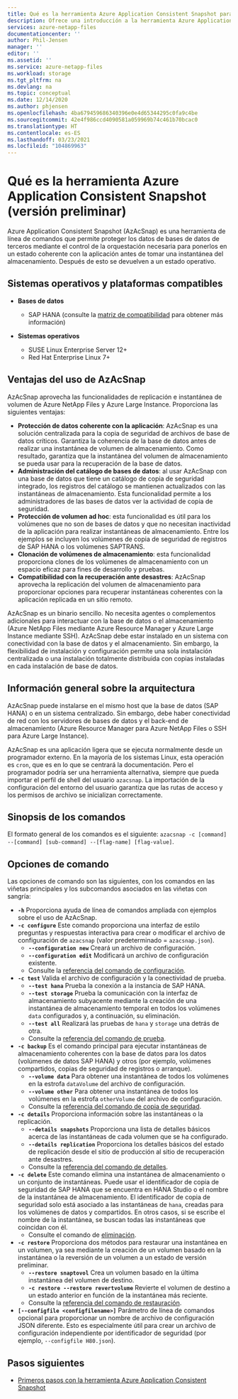 ```yaml
---
title: Qué es la herramienta Azure Application Consistent Snapshot para Azure NetApp Files | Microsoft Docs
description: Ofrece una introducción a la herramienta Azure Application Consistent Snapshot que puede usar con Azure NetApp Files.
services: azure-netapp-files
documentationcenter: ''
author: Phil-Jensen
manager: ''
editor: ''
ms.assetid: ''
ms.service: azure-netapp-files
ms.workload: storage
ms.tgt_pltfrm: na
ms.devlang: na
ms.topic: conceptual
ms.date: 12/14/2020
ms.author: phjensen
ms.openlocfilehash: 4ba679459686340396e0e4d65344295c0fa9c4be
ms.sourcegitcommit: 42e4f986ccd4090581a059969b74c461b70bcac0
ms.translationtype: HT
ms.contentlocale: es-ES
ms.lasthandoff: 03/23/2021
ms.locfileid: "104869963"
---
```

# <a name="what-is-azure-application-consistent-snapshot-tool-preview"></a>Qué es la herramienta Azure Application Consistent Snapshot (versión preliminar)

Azure Application Consistent Snapshot (AzAcSnap) es una herramienta de línea de comandos que permite proteger los datos de bases de datos de terceros mediante el control de la orquestación necesaria para ponerlos en un estado coherente con la aplicación antes de tomar una instantánea del almacenamiento. Después de esto se devuelven a un estado operativo.

## <a name="supported-platforms-and-os"></a>Sistemas operativos y plataformas compatibles

- **Bases de datos**
  - SAP HANA (consulte la [matriz de compatibilidad](azacsnap-get-started.md#snapshot-support-matrix-from-sap) para obtener más información)

- **Sistemas operativos**
  - SUSE Linux Enterprise Server 12+
  - Red Hat Enterprise Linux 7+

## <a name="benefits-of-using-azacsnap"></a>Ventajas del uso de AzAcSnap

AzAcSnap aprovecha las funcionalidades de replicación e instantánea de volumen de Azure NetApp Files y Azure Large Instance.  Proporciona las siguientes ventajas:

- **Protección de datos coherente con la aplicación**: AzAcSnap es una solución centralizada para la copia de seguridad de archivos de base de datos críticos. Garantiza la coherencia de la base de datos antes de realizar una instantánea de volumen de almacenamiento. Como resultado, garantiza que la instantánea del volumen de almacenamiento se pueda usar para la recuperación de la base de datos.
- **Administración del catálogo de bases de datos**: al usar AzAcSnap con una base de datos que tiene un catálogo de copia de seguridad integrado, los registros del catálogo se mantienen actualizados con las instantáneas de almacenamiento.  Esta funcionalidad permite a los administradores de las bases de datos ver la actividad de copia de seguridad.
- **Protección de volumen ad hoc**: esta funcionalidad es útil para los volúmenes que no son de bases de datos y que no necesitan inactividad de la aplicación para realizar instantáneas de almacenamiento.  Entre los ejemplos se incluyen los volúmenes de copia de seguridad de registros de SAP HANA o los volúmenes SAPTRANS.
- **Clonación de volúmenes de almacenamiento**: esta funcionalidad proporciona clones de los volúmenes de almacenamiento con un espacio eficaz para fines de desarrollo y pruebas.
- **Compatibilidad con la recuperación ante desastres**: AzAcSnap aprovecha la replicación del volumen de almacenamiento para proporcionar opciones para recuperar instantáneas coherentes con la aplicación replicada en un sitio remoto.

AzAcSnap es un binario sencillo.  No necesita agentes o complementos adicionales para interactuar con la base de datos o el almacenamiento (Azure NetApp Files mediante Azure Resource Manager y Azure Large Instance mediante SSH).  AzAcSnap debe estar instalado en un sistema con conectividad con la base de datos y el almacenamiento.  Sin embargo, la flexibilidad de instalación y configuración permite una sola instalación centralizada o una instalación totalmente distribuida con copias instaladas en cada instalación de base de datos.

## <a name="architecture-overview"></a>Información general sobre la arquitectura

AzAcSnap puede instalarse en el mismo host que la base de datos (SAP HANA) o en un sistema centralizado.  Sin embargo, debe haber conectividad de red con los servidores de bases de datos y el back-end de almacenamiento (Azure Resource Manager para Azure NetApp Files o SSH para Azure Large Instance).

AzAcSnap es una aplicación ligera que se ejecuta normalmente desde un programador externo.  En la mayoría de los sistemas Linux, esta operación es `cron`, que es en lo que se centrará la documentación.  Pero el programador podría ser una herramienta alternativa, siempre que pueda importar el perfil de shell del usuario `azacsnap`.  La importación de la configuración del entorno del usuario garantiza que las rutas de acceso y los permisos de archivo se inicializan correctamente.

## <a name="command-synopsis"></a>Sinopsis de los comandos

El formato general de los comandos es el siguiente: `azacsnap -c [command] --[command] [sub-command] --[flag-name] [flag-value]`.

## <a name="command-options"></a>Opciones de comando

Las opciones de comando son las siguientes, con los comandos en las viñetas principales y los subcomandos asociados en las viñetas con sangría:

- **`-h`** Proporciona ayuda de línea de comandos ampliada con ejemplos sobre el uso de AzAcSnap.
- **`-c configure`** Este comando proporciona una interfaz de estilo preguntas y respuestas interactiva para crear o modificar el archivo de configuración de `azacsnap` (valor predeterminado = `azacsnap.json`).
  - **`--configuration new`** Creará un archivo de configuración.
  - **`--configuration edit`** Modificará un archivo de configuración existente.
  - Consulte la [referencia del comando de configuración](azacsnap-cmd-ref-configure.md).
- **`-c test`** Valida el archivo de configuración y la conectividad de prueba.
  - **`--test hana`** Prueba la conexión a la instancia de SAP HANA.
  - **`--test storage`** Prueba la comunicación con la interfaz de almacenamiento subyacente mediante la creación de una instantánea de almacenamiento temporal en todos los volúmenes `data` configurados y, a continuación, su eliminación.
  - **`--test all`** Realizará las pruebas de `hana` y `storage` una detrás de otra.
  - Consulte la [referencia del comando de prueba](azacsnap-cmd-ref-test.md).
- **`-c backup`** Es el comando principal para ejecutar instantáneas de almacenamiento coherentes con la base de datos para los datos (volúmenes de datos SAP HANA) y otros (por ejemplo, volúmenes compartidos, copias de seguridad de registros o arranque).
  - **`--volume data`** Para obtener una instantánea de todos los volúmenes en la estrofa `dataVolume` del archivo de configuración.
  - **`--volume other`** Para obtener una instantánea de todos los volúmenes en la estrofa `otherVolume` del archivo de configuración.
  - Consulte la [referencia del comando de copia de seguridad](azacsnap-cmd-ref-backup.md).
- **`-c details`** Proporciona información sobre las instantáneas o la replicación.
  - **`--details snapshots`** Proporciona una lista de detalles básicos acerca de las instantáneas de cada volumen que se ha configurado.
  - **`--details replication`** Proporciona los detalles básicos del estado de replicación desde el sitio de producción al sitio de recuperación ante desastres.
  - Consulte la [referencia del comando de detalles](azacsnap-cmd-ref-details.md).
- **`-c delete`** Este comando elimina una instantánea de almacenamiento o un conjunto de instantáneas. Puede usar el identificador de copia de seguridad de SAP HANA que se encuentra en HANA Studio o el nombre de la instantánea de almacenamiento. El identificador de copia de seguridad solo está asociado a las instantáneas de `hana`, creadas para los volúmenes de datos y compartidos. En otros casos, si se escribe el nombre de la instantánea, se buscan todas las instantáneas que coincidan con él.
  - Consulte el comando de [eliminación](azacsnap-cmd-ref-delete.md).
- **`-c restore`** Proporciona dos métodos para restaurar una instantánea en un volumen, ya sea mediante la creación de un volumen basado en la instantánea o la reversión de un volumen a un estado de versión preliminar.
  - **`--restore snaptovol`** Crea un volumen basado en la última instantánea del volumen de destino.
  - **`-c restore --restore revertvolume`** Revierte el volumen de destino a un estado anterior en función de la instantánea más reciente.
  - Consulte la [referencia del comando de restauración](azacsnap-cmd-ref-restore.md).
- **`[--configfile <configfilename>]`** Parámetro de línea de comandos opcional para proporcionar un nombre de archivo de configuración JSON diferente.  Esto es especialmente útil para crear un archivo de configuración independiente por identificador de seguridad (por ejemplo, `--configfile H80.json`).

## <a name="next-steps"></a>Pasos siguientes

- [Primeros pasos con la herramienta Azure Application Consistent Snapshot](azacsnap-get-started.md)
